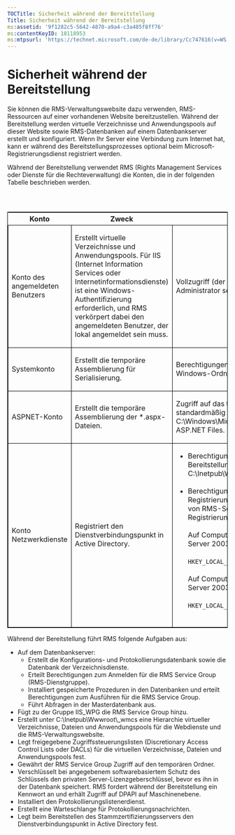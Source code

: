 ```yaml
---
TOCTitle: Sicherheit während der Bereitstellung
Title: Sicherheit während der Bereitstellung
ms:assetid: '9f1282c5-5642-4870-a9a4-c3a485f8ff76'
ms:contentKeyID: 18118953
ms:mtpsurl: 'https://technet.microsoft.com/de-de/library/Cc747616(v=WS.10)'
---
```


Sicherheit während der Bereitstellung
=====================================

Sie können die RMS-Verwaltungswebsite dazu verwenden, RMS-Ressourcen auf einer vorhandenen Website bereitzustellen. Während der Bereitstellung werden virtuelle Verzeichnisse und Anwendungspools auf dieser Website sowie RMS-Datenbanken auf einem Datenbankserver erstellt und konfiguriert. Wenn Ihr Server eine Verbindung zum Internet hat, kann er während des Bereitstellungsprozesses optional beim Microsoft-Registrierungsdienst registriert werden.

Während der Bereitstellung verwendet RMS (Rights Management Services oder Dienste für die Rechteverwaltung) die Konten, die in der folgenden Tabelle beschrieben werden.

###  

<p> </p>
<table style="border:1px solid black;">
<colgroup>
<col width="33%" />
<col width="33%" />
<col width="33%" />
</colgroup>
<thead>
<tr class="header">
<th>Konto</th>
<th>Zweck</th>
<th>Berechtigungen</th>
</tr>
</thead>
<tbody>
<tr class="odd">
<td style="border:1px solid black;"><p>Konto des angemeldeten Benutzers</p></td>
<td style="border:1px solid black;"><p>Erstellt virtuelle Verzeichnisse und Anwendungspools. Für IIS (Internet Information Services oder Internetinformationsdienste) ist eine Windows-Authentifizierung erforderlich, und RMS verkörpert dabei den angemeldeten Benutzer, der lokal angemeldet sein muss.</p></td>
<td style="border:1px solid black;"><p>Vollzugriff (der angemeldete Benutzer muss ein lokaler Administrator sein).</p></td>
</tr>  
<tr class="even">
<td style="border:1px solid black;"><p>Systemkonto</p></td>
<td style="border:1px solid black;"><p>Erstellt die temporäre Assemblierung für Serialisierung.</p></td>
<td style="border:1px solid black;"><p>Berechtigungen Lesen und Schreiben für den temporären Windows-Ordner C:\Windows\Temp.</p></td>
</tr>  
<tr class="odd">
<td style="border:1px solid black;"><p>ASPNET-Konto</p></td>
<td style="border:1px solid black;"><p>Erstellt die temporäre Assemblierung der *.aspx-Dateien.</p></td>
<td style="border:1px solid black;"><p>Zugriff auf das temporäre Assemblierungscacheverzeichnis, standardmäßig C:\Windows\Microsoft.NET\Framework\v1.1.4322\Temporary ASP.NET Files.</p></td>
</tr>  
<tr class="even">
<td style="border:1px solid black;"><p>Konto Netzwerkdienste</p></td>
<td style="border:1px solid black;"><p>Registriert den Dienstverbindungspunkt in Active Directory.</p></td>
<td style="border:1px solid black;"><ul>
<li>Berechtigungen Nur lesen für die Site für den Bereitstellungsprozess (normalerweise C:\Inetpub\Wwwroot\Provisioning).<br />  
<br />  
</li>  
<li>Berechtigungen „Lesen“ und „Schreiben“ für den Registrierungsschlüssel <strong>DRMS</strong> . Die Berechtigungen werden von RMS-Setup erteilt, das auch folgende Registrierungsschlüssel erstellt.<br />  
<br />  
Auf Computern mit der 32-Bit-Version von Windows Server 2003<br />  
<br />  
<code>HKEY_LOCAL_MACHINE\Software\Microsoft\DRMS\1.0</code><br />  
<br />  
Auf Computern mit der 64-Bit-Version von Windows Server 2003<br />  
<br />  
<code>HKEY_LOCAL_MACHINE\Software\WOW6432Node\Microsoft\DRMS\1.0</code><br />  
<br />  
</li>
</ul></td>
</tr>
</tbody>
</table>
<p> </p>

Während der Bereitstellung führt RMS folgende Aufgaben aus:

-   Auf dem Datenbankserver:
    -   Erstellt die Konfigurations- und Protokollierungsdatenbank sowie die Datenbank der Verzeichnisdienste.
    -   Erteilt Berechtigungen zum Anmelden für die RMS Service Group (RMS-Dienstgruppe).
    -   Installiert gespeicherte Prozeduren in den Datenbanken und erteilt Berechtigungen zum Ausführen für die RMS Service Group.
    -   Führt Abfragen in der Masterdatenbank aus.
-   Fügt zu der Gruppe IIS\_WPG die RMS Service Group hinzu.
-   Erstellt unter C:\\Inetpub\\Wwwroot\\\_wmcs eine Hierarchie virtueller Verzeichnisse, Dateien und Anwendungspools für die Webdienste und die RMS-Verwaltungswebsite.
-   Legt freigegebene Zugriffssteuerungslisten (Discretionary Access Control Lists oder DACLs) für die virtuellen Verzeichnisse, Dateien und Anwendungspools fest.
-   Gewährt der RMS Service Group Zugriff auf den temporären Ordner.
-   Verschlüsselt bei angegebenem softwarebasiertem Schutz des Schlüssels den privaten Server-Lizenzgeberschlüssel, bevor es ihn in der Datenbank speichert. RMS fordert während der Bereitstellung ein Kennwort an und erhält Zugriff auf DPAPI auf Maschinenebene.
-   Installiert den Protokollierungslistenerdienst.
-   Erstellt eine Warteschlange für Protokollierungsnachrichten.
-   Legt beim Bereitstellen des Stammzertifizierungsservers den Dienstverbindungspunkt in Active Directory fest.
